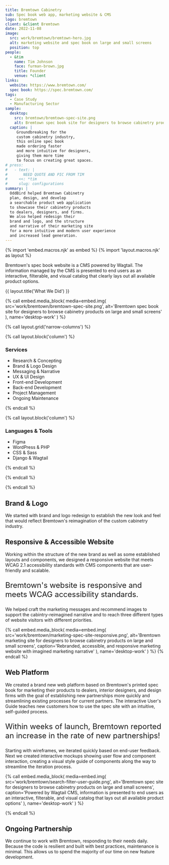 ```yaml
---
title: Bremtown Cabinetry
sub: Spec book web app, marketing website & CMS
logo: bremtown
client: &client Bremtown
date: 2022-11-08
image:
  src: work/bremtown/bremtown-hero.jpg
  alt: marketing website and spec book on large and small screens
  position: top
people:
  - &tim
    name: Tim Johnson
    face: furman-brown.jpg
    title: Founder
    venue: *client
links:
  website: https://www.bremtown.com/
  spec book: https://spec.bremtown.com/
tags:
  - Case Study
  - Manufacturing Sector
sample:
  desktop:
    src: bremtown/bremtown-spec-site.png
    alt: Bremtown spec book site for designers to browse cabinetry products on large and small screens
  caption: |
     Groundbreaking for the
     custom cabinetry industry,
     this online spec book
     made ordering faster
     and more intuitive for designers,
     giving them more time
     to focus on creating great spaces.
# press:
#   - text: |
#       NEED QUOTE AND PIC FROM TIM
#     <<: *tim
#     slug: configurations
summary: |
  OddBird helped Bremtown Cabinetry
  plan, design, and develop
  a searchable product web application
  to showcase their cabinetry products
  to dealers, designers, and firms.
  We also helped redesign their
  brand and logo, and the structure
  and narrative of their marketing site
  for a more intuitive and modern user experience
  and increased lead generation.
---
```


{% import 'embed.macros.njk' as embed %}
{% import 'layout.macros.njk' as layout %}

Bremtown's spec book website
is a CMS powered by Wagtail.
The information managed by the CMS
is presented to end users
as an interactive, filterable,
and visual catalog
that clearly lays out
all available product options.

{{ layout.title('What We Did') }}

{% call embed.media_block(
  media=embed.img(
    src='work/bremtown/bremtown-spec-site.png',
    alt='Bremtown spec book site for designers to browse cabinetry products on large and small screens'
  ),
  name='desktop-work'
) %}

{% call layout.grid('narrow-columns') %}

{% call layout.block('column') %}

### Services

- Research & Concepting
- Brand & Logo Design
- Messaging & Narrative
- UX & UI Design
- Front-end Development
- Back-end Development
- Project Management
- Ongoing Maintenance

{% endcall %}

{% call layout.block('column') %}

### Languages & Tools

- Figma
- WordPress & PHP
- CSS & Sass
- Django & Wagtail

{% endcall %}

{% endcall %}

{% endcall %}

## Brand & Logo

We started with brand and logo redesign
to establish the new look and feel
that would reflect
Bremtown's reimagination
of the custom cabinetry industry.

## Responsive & Accessible Website

Working within the structure
of the new brand
as well as some established layouts and components,
we designed a responsive website
that meets WCAG 2.1 accessibility standards
with CMS components
that are user-friendly and scalable.

<p style="font-size: 1.5rem;">
Bremtown's website is responsive
and meets WCAG accessibility standards.
<p>

We helped craft the marketing messages
and recommend images
to support the
cabintry-reimagined narrative
and to reach
three different types
of website visitors
with different priorities.

{% call embed.media_block(
  media=embed.img(
    src='work/bremtown/marketing-spec-site-responsive.png',
    alt='Bremtown marketing site for designers to browse cabinetry products on large and small screens',
    caption='Rebranded, accessible, and responsive marketing website with imagined marketing narrative'
  ),
  name='desktop-work'
) %}
{% endcall %}

## Web Platform

We created a brand new web platform
based on Bremtown's printed spec book
for marketing their products
to dealers, interior designers,
and design firms
with the goal of establishing
new partnerships more quickly
and streamlining existing processes
for current partners.
The interactive User's Guide
teaches new customers
how to use the spec site
with an intuitive, self-guided process.

<p style="font-size: 1.5rem;">
Within weeks of launch,
Bremtown reported an increase
in the rate of new partnerships!
<p>

Starting with wireframes,
we iterated quickly
based on end-user feedback.
Next we created
interactive mockups
showing user flow
and component interaction,
creating a visual style guide
of components along the way
to streamline the iteration process.

{% call embed.media_block(
  media=embed.img(
    src='work/bremtown/search-filter-user-guide.png',
    alt='Bremtown spec site for designers to browse cabinetry products on large and small screens',
    caption='Powered by Wagtail CMS, information is presented to end users as an interactive, filterable, and visual catalog that lays out all available product options'
  ),
  name='desktop-work'
) %}

{% endcall %}

## Ongoing Partnership

We continue to work with Bremtown,
responding to their needs daily.
Because the code is resilient
and built with best practices,
maintenance is minimal.
This allows us
to spend the majority of our time
on new feature development.
